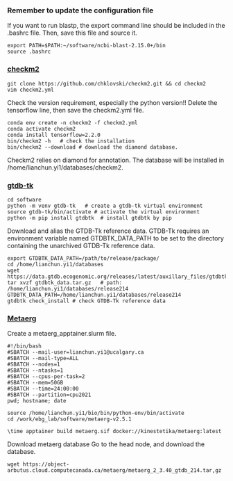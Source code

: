 ### Remember to update the configuration file 
If you want to run blastp, the export command line should be included in the .bashrc file. Then, save this file and source it.

    export PATH=$PATH:~/software/ncbi-blast-2.15.0+/bin
    source .bashrc
    
### [checkm2](https://github.com/chklovski/CheckM2)


    git clone https://github.com/chklovski/checkm2.git && cd checkm2
    vim checkm2.yml
Check the version requirement, especially the python version!! 
Delete the tensorflow line, then save the checkm2.yml file.

    conda env create -n checkm2 -f checkm2.yml
    conda activate checkm2
    conda install tensorflow=2.2.0    
    bin/checkm2 -h   # check the installation
    bin/checkm2 --download # download the diamond database.  

Checkm2 relies on diamond for annotation.
The database will be installed in /home/lianchun.yi1/databases/checkm2.

### [gtdb-tk](https://ecogenomics.github.io/GTDBTk/installing/bioconda.html#step-1-install-conda-if-not-already-done)

    cd software
    python -m venv gtdb-tk   # create a gtdb-tk virtual environment
    source gtdb-tk/bin/activate # activate the virtual environment
    python -m pip install gtdbtk  # install gtdbtk by pip
Download and alias the GTDB-Tk reference data. 
GTDB-Tk requires an environment variable named GTDBTK_DATA_PATH to be set to the directory
containing the unarchived GTDB-Tk reference data.

    export GTDBTK_DATA_PATH=/path/to/release/package/
    cd /home/lianchun.yi1/databases
    wget https://data.gtdb.ecogenomic.org/releases/latest/auxillary_files/gtdbtk_data.tar.gz
    tar xvzf gtdbtk_data.tar.gz   # path: /home/lianchun.yi1/databases/release214
    GTDBTK_DATA_PATH=/home/lianchun.yi1/databases/release214
    gtdbtk check_install # check GTDB-Tk reference data

### [Metaerg](https://github.com/kinestetika/MetaErg/tree/master)
Create a metaerg_apptainer.slurm file.

    #!/bin/bash
    #SBATCH --mail-user=lianchun.yi1@ucalgary.ca
    #SBATCH --mail-type=ALL
    #SBATCH --nodes=1
    #SBATCH --ntasks=1
    #SBATCH --cpus-per-task=2
    #SBATCH --mem=50GB
    #SBATCH --time=24:00:00
    #SBATCH --partition=cpu2021
    pwd; hostname; date

    source /home/lianchun.yi1/bio/bin/python-env/bin/activate
    cd /work/ebg_lab/software/metaerg-v2.5.1
    
    \time apptainer build metaerg.sif docker://kinestetika/metaerg:latest

Download metaerg database
Go to the head node, and download the database.

    wget https://object-arbutus.cloud.computecanada.ca/metaerg/metaerg_2_3.40_gtdb_214.tar,gz


